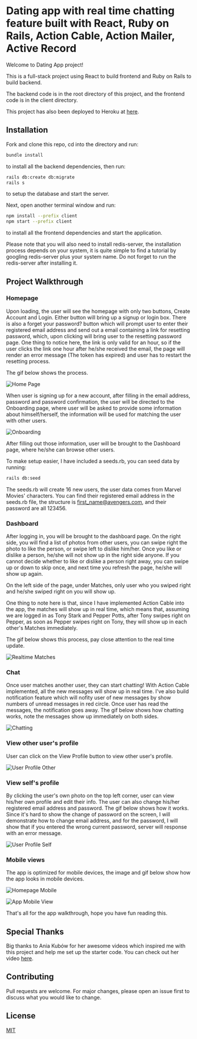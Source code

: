 # Dating app with real time chatting feature built with React, Ruby on Rails, Action Cable, Action Mailer, Active Record

Welcome to Dating App project!

This is a full-stack project using React to build frontend and Ruby on Rails to build backend.

The backend code is in the root directory of this project, and the frontend code is in the client directory.

This project has also been deployed to Heroku at [here](https://dating-app-react-ruby-on-rails.herokuapp.com/).

## Installation

Fork and clone this repo, cd into the directory and run:

```bash
bundle install
```

to install all the backend dependencies, then run:

```bash
rails db:create db:migrate
rails s
```

to setup the database and start the server.

Next, open another terminal window and run:

```bash
npm install --prefix client
npm start --prefix client
```

to install all the frontend dependencies and start the application.

Please note that you will also need to install redis-server, the installation process depends on your system, it is quite simple to find a tutorial by googling redis-server plus your system name. Do not forget to run the redis-server after installing it.

## Project Walkthrough

### Homepage

Upon loading, the user will see the homepage with only two buttons, Create Account and Login. Either button will bring up a signup or login box. There is also a forget your password? button which will prompt user to enter their registered email address and send out a email containing a link for resetting password, which, upon clicking will bring user to the resetting password page. One thing to notice here, the link is only valid for an hour, so if the user clicks the link one hour after he/she received the email, the page will render an error message (The token has expired) and user has to restart the resetting process.

The gif below shows the process.

![Home Page](/images/homepage.gif)

When user is signing up for a new account, after filling in the email address, password and password confirmation, the user will be directed to the Onboarding page, where user will be asked to provide some information about himself/herself, the information will be used for matching the user with other users.

![Onboarding](/images/onboarding.png)

After filling out those information, user will be brought to the Dashboard page, where he/she can browse other users.

To make setup easier, I have included a seeds.rb, you can seed data by running:

```bash
rails db:seed
```

The seeds.rb will create 16 new users, the user data comes from Marvel Movies' characters. You can find their registered email address in the seeds.rb file, the structure is first_name@avengers.com, and their password are all 123456.

### Dashboard

After logging in, you will be brought to the dashboard page. On the right side, you will find a list of photos from other users, you can swipe right the photo to like the person, or swipe left to dislike him/her. Once you like or dislike a person, he/she will not show up in the right side anyone. If you cannot decide whether to like or dislike a person right away, you can swipe up or down to skip once, and next time you refresh the page, he/she will show up again.

On the left side of the page, under Matches, only user who you swiped right and he/she swiped right on you will show up.

One thing to note here is that, since I have implemented Action Cable into the app, the matches will show up in real time, which means that, assuming we are logged in as Tony Stark and Pepper Potts, after Tony swipes right on Pepper, as soon as Pepper swipes right on Tony, they will show up in each other's Matches immediately.

The gif below shows this process, pay close attention to the real time update.

![Realtime Matches](/images/realtime_matches.gif)

### Chat

Once user matches another user, they can start chatting! With Action Cable implemented, all the new messages will show up in real time. I've also build notification feature which will nofity user of new messages by show numbers of unread messages in red circle. Once user has read the messages, the notification goes away. The gif below shows how chatting works, note the messages show up immediately on both sides.

![Chatting](/images/chatting.gif)

### View other user's profile

User can click on the View Profile button to view other user's profile.

![User Profile Other](/images/user_profile_other.png)

### View self's profile

By clicking the user's own photo on the top left corner, user can view his/her own profile and edit their info. The user can also change his/her registered email address and password. The gif below shows how it works. Since it's hard to show the change of password on the screen, I will demonstrate how to change email address, and for the password, I will show that if you entered the wrong current password, server will response with an error message.

![User Profile Self](/images/user_profile_self.gif)

### Mobile views

The app is optimized for mobile devices, the image and gif below show how the app looks in mobile devices.

![Homepage Mobile](/images/homepage_mobile.png)

![App Mobile View](/images/app_mobile_view.gif)

That's all for the app walkthrough, hope you have fun reading this.

## Special Thanks

Big thanks to Ania Kubów for her awesome videos which inspired me with this project and help me set up the starter code. You can check out her video [here](https://www.youtube.com/watch?v=Q70IMS-Qnjk).

## Contributing

Pull requests are welcome. For major changes, please open an issue first to discuss what you would like to change.

## License

[MIT](https://choosealicense.com/licenses/mit/)